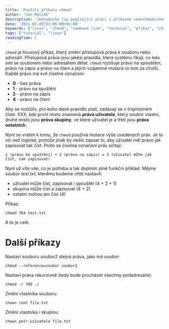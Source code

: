 ```yaml
---
title: 'Použití příkazu chmod'
author: "Jan Malčák"
description: 'Jednoduchý tip popisující práci s příkazem <em>chmod</em>.'
date: '2011-03-05T23:06:00+02:00'
keywords: ["linux", "chmod", "command line", "terminal", "příkaz", "chown"]
tags: ["tutoriál", "linux"]
readingTime: 1
---
```


``chmod`` je linuxový příkaz, který změní přístupová práva k souboru nebo adresáři. Přístupová práva jsou jakési pravidla, která systému říkají, co kdo smí se souborem nebo adresářem dělat. ``chmod`` rozlišuje právo na spouštění, právo na zápis a právo na čtení a jejich vzájemné mutace (o tom za chvíli). Každé právo má své číselné označení:
 
 - **0** - bez práva
 - **1** - právo na spuštění
 - **2** - právo na zápis
 - **4** - právo na čtení
 
Aby se rozlišilo, pro koho dané pravidlo platí, zadávají se v trojmístném čísle: XXX, kde první místo znamená **práva uživatele**, který soubor vlastní, druhé místo jsou **práva skupiny**, ve které uživatel je a třetí jsou **práva ostatních**. 

Nyní se vrátím k tomu, že ``chmod`` používá mutace výše uvedených práv. Je to víc než logické, protože jinak by nešlo zapsat to, aby uživatel měl právo jak zapisovat tak číst. Proto se číselná označení práv sčítají:
	
    1 (právo ke spuštění) + 2 (právo na zápis) = 3 (uživatel může jak číst, tak zapisovat)
    
Nyní už víte vše, co je potřeba a tak doplním plně funkční příklad. Mějme soubor *test.txt*, kterému budeme chtít nastavit:
    
- uživatel může číst, zapisovat i spouštět (4 + 2 + 1)
- skupina může číst a zapisovat (4 + 2)
- ostatní mohou jen číst (4)

Příkaz:

    chmod 764 test.txt

A to je celé.

# Další příkazy

Nastaví souboru *soubor2* stejná práva, jako má *soubor:*

    chmod --reference=soubor soubor2
    
Nastaví práva rekurzivně (tedy bude procházet všechny podadresáře):

    chmod -r 700 ./
    
Změní vlastníka souboru:

    chown root file.txt
    
Změní vlastníka i skupinu:

    chown petr:uzivatele file.txt
